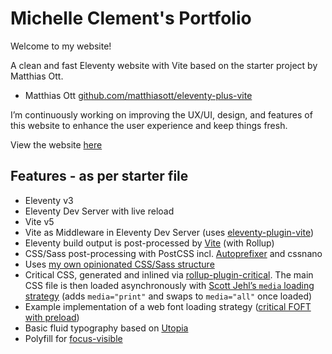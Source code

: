 # Michelle Clement's Portfolio

Welcome to my website!

A clean and fast Eleventy website with Vite based on the starter project by Matthias Ott.

- Matthias Ott [github.com/matthiasott/eleventy-plus-vite](https://github.com/matthiasott/eleventy-plus-vite)

I’m continuously working on improving the UX/UI, design, and features of this website to enhance the user experience and keep things fresh.

View the website [here](https://michelleclement.co.uk/)

## Features - as per starter file

- Eleventy v3
- Eleventy Dev Server with live reload
- Vite v5
- Vite as Middleware in Eleventy Dev Server (uses [eleventy-plugin-vite](https://github.com/11ty/eleventy-plugin-vite/))
- Eleventy build output is post-processed by [Vite](https://vitejs.dev) (with Rollup)
- CSS/Sass post-processing with PostCSS incl. [Autoprefixer](https://github.com/postcss/autoprefixer) and cssnano
- Uses [my own opinionated CSS/Sass structure](https://matthiasott.com/notes/how-i-structure-my-css)
- Critical CSS, generated and inlined via [rollup-plugin-critical](https://github.com/nystudio107/rollup-plugin-critical). The main CSS file is then loaded asynchronously with [Scott Jehl’s `media` loading strategy](https://www.filamentgroup.com/lab/load-css-simpler/) (adds `media="print"` and swaps to `media="all"` once loaded)
- Example implementation of a web font loading strategy ([critical FOFT with preload](https://www.zachleat.com/web/comprehensive-webfonts/#critical-foft-preload))
- Basic fluid typography based on [Utopia](https://utopia.fyi)
- Polyfill for [focus-visible](https://matthiasott.com/notes/focus-visible-is-here)
